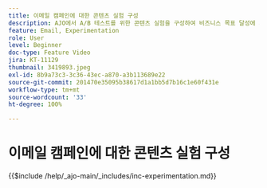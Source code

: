```yaml
---
title: 이메일 캠페인에 대한 콘텐츠 실험 구성
description: AJO에서 A/B 테스트를 위한 콘텐츠 실험을 구성하여 비즈니스 목표 달성에 가장 도움이 되는 이메일 콘텐츠를 탐색하는 방법에 대해 알아봅니다.
feature: Email, Experimentation
role: User
level: Beginner
doc-type: Feature Video
jira: KT-11129
thumbnail: 3419893.jpeg
exl-id: 8b9a73c3-3c36-43ec-a870-a3b113689e22
source-git-commit: 201470e35095b38617d1a1bb5d7b16c1e60f431e
workflow-type: tm+mt
source-wordcount: '33'
ht-degree: 100%

---
```


# 이메일 캠페인에 대한 콘텐츠 실험 구성

{{$include /help/_ajo-main/_includes/inc-experimentation.md}}
